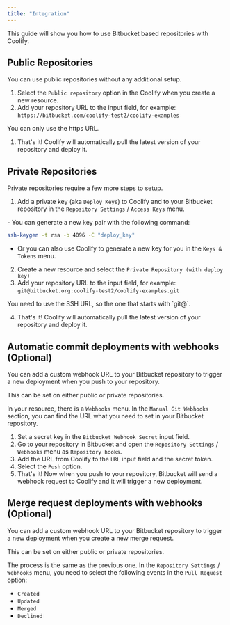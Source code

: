 ```yaml
---
title: "Integration"
---
```


This guide will show you how to use Bitbucket based repositories with Coolify.

## Public Repositories

You can use public repositories without any additional setup.

1. Select the `Public repository` option in the Coolify when you create a new resource.
2. Add your repository URL to the input field, for example: `https://bitbucket.com/coolify-test2/coolify-examples`

<Aside type="caution">You can only use the https URL.</Aside>

1. That's it! Coolify will automatically pull the latest version of your repository and deploy it.

## Private Repositories

Private repositories require a few more steps to setup.

1. Add a private key (aka `Deploy Keys`) to Coolify and to your Bitbucket repository in the `Repository Settings` / `Access Keys` menu.

<Aside type="caution">
  - You can generate a new key pair with the following command: 
  
  ```bash
  ssh-keygen -t rsa -b 4096 -C "deploy_key" 
  ```

  - Or you can also use Coolify to generate a new key for you in the `Keys & Tokens` menu.
</Aside>

2. Create a new resource and select the `Private Repository (with deploy key)`
3. Add your repository URL to the input field, for example: `git@bitbucket.org:coolify-test2/coolify-examples.git`

<Aside type="caution">You need to use the SSH URL, so the one that starts with `git@`.</Aside>

4. That's it! Coolify will automatically pull the latest version of your repository and deploy it.

## Automatic commit deployments with webhooks (Optional)

You can add a custom webhook URL to your Bitbucket repository to trigger a new deployment when you push to your repository.

<Aside type="caution">This can be set on either public or private repositories.</Aside>

In your resource, there is a `Webhooks` menu. In the `Manual Git Webhooks` section, you can find the URL what you need to set in your Bitbucket repository.

1. Set a secret key in the `Bitbucket Webhook Secret` input field.
2. Go to your repository in Bitbucket and open the `Repository Settings` / `Webhooks` menu as `Repository hooks`.
3. Add the URL from Coolify to the `URL` input field and the secret token.
4. Select the `Push` option.
5. That's it! Now when you push to your repository, Bitbucket will send a webhook request to Coolify and it will trigger a new deployment.

## Merge request deployments with webhooks (Optional)

You can add a custom webhook URL to your Bitbucket repository to trigger a new deployment when you create a new merge request.

<Aside type="caution">This can be set on either public or private repositories.</Aside>

The process is the same as the previous one. In the `Repository Settings` / `Webhooks` menu, you need to select the following events in the `Pull Request` option:

- `Created`
- `Updated`
- `Merged`
- `Declined`
